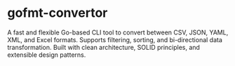 # gofmt-convertor
A fast and flexible Go-based CLI tool to convert between CSV, JSON, YAML, XML, and Excel formats. Supports filtering, sorting, and bi-directional data transformation. Built with clean architecture, SOLID principles, and extensible design patterns.
